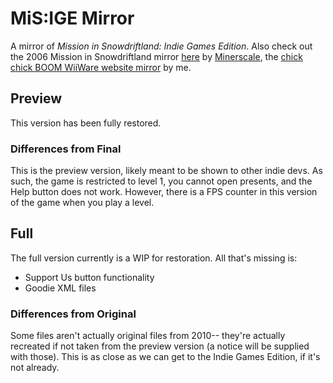 # MiS:IGE Mirror

A mirror of *Mission in Snowdriftland: Indie Games Edition*. Also check out the 2006 Mission in Snowdriftland mirror [here](https://snowdriftland.live) by [Minerscale](https://github.com/Minerscale), the [chick chick BOOM WiiWare website mirror](http://github.com/jbmagination/chickchickBOOM) by me.

## Preview

This version has been fully restored.

### Differences from Final
This is the preview version, likely meant to be shown to other indie devs. As such, the game is restricted to level 1, you cannot open presents, and the Help button does not work.
However, there is a FPS counter in this version of the game when you play a level.

## Full

The full version currently is a WIP for restoration. All that's missing is:
* Support Us button functionality
* Goodie XML files

### Differences from Original
Some files aren't actually original files from 2010-- they're actually recreated if not taken from the preview version (a notice will be supplied with those). This is as close as we can get to the Indie Games Edition, if it's not already.
